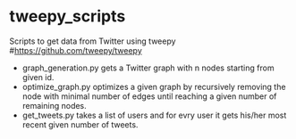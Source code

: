 # tweepy_scripts

Scripts to get data from Twitter using tweepy #https://github.com/tweepy/tweepy

- graph_generation.py gets a Twitter graph with n nodes starting from given id. 
- optimize_graph.py optimizes a given graph by recursively removing the node with 
minimal number of edges until reaching a given number of remaining nodes. 
- get_tweets.py takes a list of users and for evry user it gets his/her most 
recent given number of tweets. 
  

